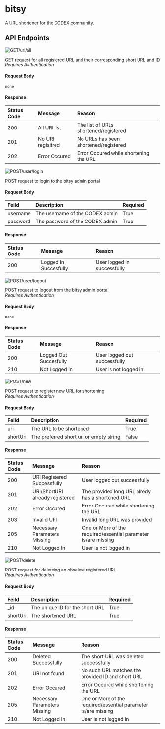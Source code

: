 # bitsy
A URL shortener for the [CODEX](https://www.github.com/codex-iter) community.

## API Endpoints
![GET/uri/all](https://img.shields.io/static/v1?label=GET&message=%2Furi%2Fall&colorB=00cc00&style=flat-square)

GET request for all registered URL and their corresponding short URL and ID
<br>*Requires Authentication*

#### Request Body
`none`

#### Response
| Status Code | Message                      | Reason                                                         |
| :--         | :--------------------------- | :------------------------------------------------------------- |
| 200         | All URI list                 | The list of URLs shortened/registered                          |
| 201         | No URI regisitred            | No URLs has been shortened/registered                          |
| 202         | Error Occured                | Error Occured while shortening the URL                         |

![POST/user/login](https://img.shields.io/static/v1?label=POST&message=%2Fuser%2Flogin&colorB=0000cc&style=flat-square)

POST request to login to the bitsy admin portal

#### Request Body
| Feild        | Description                        | Required |
| :----------- | :--------------------------------- | :------- |
| username     | The username of the CODEX admin    | True     |
| password     | The password of the CODEX admin    | True     |

#### Response
| Status Code | Message                      | Reason                                                         |
| :--         | :--------------------------- | :------------------------------------------------------------- |
| 200         | Logged In Succesfully        | User logged in successfully                                    |

![POST/user/logout](https://img.shields.io/static/v1?label=POST&message=%2Fuser%2Flogout&colorB=0000cc&style=flat-square)

POST request to logout from the bitsy admin portal
<br>*Requires Authentication*

#### Request Body
`none`

#### Response
| Status Code | Message                      | Reason                                                         |
| :--         | :--------------------------- | :------------------------------------------------------------- |
| 200         | Logged Out Succesfully       | User logged out successfully                                   |
| 210         | Not Logged In                | User is not logged in                                          |

![POST/new](https://img.shields.io/static/v1?label=POST&message=%2Fnew&colorB=0000cc&style=flat-square)

POST request to register new URL for shortening
<br>*Requires Authentication*

#### Request Body
| Feild        | Description                             | Required |
| :----------- | :-------------------------------------- | :------- |
| uri          | The URL to be shortened                 | True     |
| shortUri     | The preferred short uri or empty string | False    |

#### Response
| Status Code | Message                         | Reason                                                         |
| :--         | :------------------------------ | :------------------------------------------------------------- |
| 200         | URI Registered Successfully     | User logged out successfully                                   |
| 201         | URI/ShortURI already registered | The provided long URL alredy has a shortened URL               |
| 202         | Error Occured                   | Error Occured while shortening the URL                         |
| 203         | Invalid URI                     | Invalid long URL was provided                                  |
| 205         | Necessary Parameters Missing    | One or More of the required/essential parameter is/are missing |
| 210         | Not Logged In                   | User is not logged in                                          |

![POST/delete](https://img.shields.io/static/v1?label=POST&message=%2Fdelete&colorB=0000cc&style=flat-square)

POST request for deleteing an obselete registered URL
<br>*Requires Authentication*

#### Request Body
| Feild        | Description                        | Required |
| :----------- | :--------------------------------- | :------- |
| _id          | The unique ID for the short URL    | True     |
| shortUri     | The shortened URL                  | True     |

#### Response
| Status Code | Message                      | Reason                                                         |
| :--         | :--------------------------- | :------------------------------------------------------------- |
| 200         | Deleted Successfully         | The short URL was deleted successfully                         |
| 201         | URI not found                | No such URL matches the provided ID and short URL              |
| 202         | Error Occured                | Error Occured while shortening the URL                         |
| 205         | Necessary Parameters Missing | One or More of the required/essential parameter is/are missing |
| 210         | Not Logged In                | User is not logged in                                          |